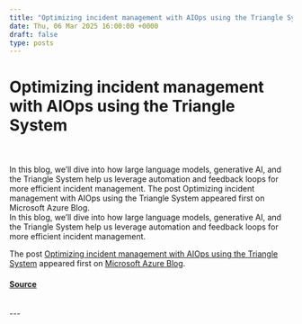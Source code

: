 ```yaml
---
title: "Optimizing incident management with AIOps using the Triangle System"
date: Thu, 06 Mar 2025 16:00:00 +0000
draft: false
type: posts
---
```

# Optimizing incident management with AIOps using the Triangle System

<br/>

<br/>
In this blog, we’ll dive into how large language models, generative AI, and the Triangle System help us leverage automation and feedback loops for more efficient incident management. The post Optimizing incident management with AIOps using the Triangle System appeared first on Microsoft Azure Blog. 
<br/>
In this blog, we’ll dive into how large language models, generative AI, and the Triangle System help us leverage automation and feedback loops for more efficient incident management.

The post [Optimizing incident management with AIOps using the Triangle System](https://azure.microsoft.com/en-us/blog/optimizing-incident-management-with-aiops-using-the-triangle-system/) appeared first on [Microsoft Azure Blog](https://azure.microsoft.com/en-us/blog).

#### [Source](https://azure.microsoft.com/en-us/blog/optimizing-incident-management-with-aiops-using-the-triangle-system/)

<br/>
---
